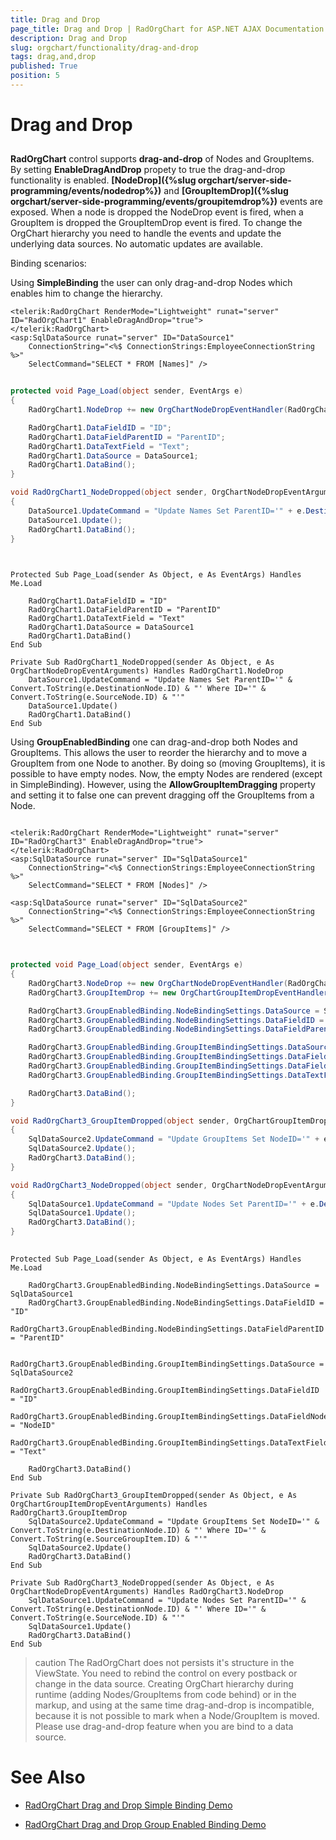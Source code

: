 ```yaml
---
title: Drag and Drop
page_title: Drag and Drop | RadOrgChart for ASP.NET AJAX Documentation
description: Drag and Drop
slug: orgchart/functionality/drag-and-drop
tags: drag,and,drop
published: True
position: 5
---
```


# Drag and Drop



## 

**RadOrgChart** control supports **drag-and-drop** of Nodes and GroupItems. By setting **EnableDragAndDrop** propety to true the drag-and-drop functionality is enabled. **[NodeDrop]({%slug orgchart/server-side-programming/events/nodedrop%})** and **[GroupItemDrop]({%slug orgchart/server-side-programming/events/groupitemdrop%})** events are exposed. When a node is dropped the NodeDrop event is fired, when a GroupItem is dropped the GroupItemDrop event is fired. To change the OrgChart hierarchy you need to handle the events and update the underlying data sources. No automatic updates are available.

Binding scenarios:

Using **SimpleBinding** the user can only drag-and-drop Nodes which enables him to change the hierarchy.

````ASPNET
<telerik:RadOrgChart RenderMode="Lightweight" runat="server" ID="RadOrgChart1" EnableDragAndDrop="true">
</telerik:RadOrgChart>
<asp:SqlDataSource runat="server" ID="DataSource1"
    ConnectionString="<%$ ConnectionStrings:EmployeeConnectionString %>" 
    SelectCommand="SELECT * FROM [Names]" />
````





````C#
	
protected void Page_Load(object sender, EventArgs e)
{
    RadOrgChart1.NodeDrop += new OrgChartNodeDropEventHandler(RadOrgChart1_NodeDropped);

    RadOrgChart1.DataFieldID = "ID";
    RadOrgChart1.DataFieldParentID = "ParentID";
    RadOrgChart1.DataTextField = "Text";
    RadOrgChart1.DataSource = DataSource1;
    RadOrgChart1.DataBind();
}

void RadOrgChart1_NodeDropped(object sender, OrgChartNodeDropEventArguments e)
{
    DataSource1.UpdateCommand = "Update Names Set ParentID='" + e.DestinationNode.ID + "' Where ID='" + e.SourceNode.ID + "'";
    DataSource1.Update();
    RadOrgChart1.DataBind();
}
	
````
````VB.NET

Protected Sub Page_Load(sender As Object, e As EventArgs) Handles Me.Load

    RadOrgChart1.DataFieldID = "ID"
    RadOrgChart1.DataFieldParentID = "ParentID"
    RadOrgChart1.DataTextField = "Text"
    RadOrgChart1.DataSource = DataSource1
    RadOrgChart1.DataBind()
End Sub

Private Sub RadOrgChart1_NodeDropped(sender As Object, e As OrgChartNodeDropEventArguments) Handles RadOrgChart1.NodeDrop
    DataSource1.UpdateCommand = "Update Names Set ParentID='" & Convert.ToString(e.DestinationNode.ID) & "' Where ID='" & Convert.ToString(e.SourceNode.ID) & "'"
    DataSource1.Update()
    RadOrgChart1.DataBind()
End Sub

````


Using **GroupEnabledBinding** one can drag-and-drop both Nodes and GroupItems. This allows the user to reorder the hierarchy and to move a GroupItem from one Node to another. By doing so (moving GroupItems), it is possible to have empty nodes. Now, the empty Nodes are rendered (except in SimpleBinding). However, using the **AllowGroupItemDragging** property and setting it to false one can prevent dragging off the GroupItems from a Node.

````ASPNET

<telerik:RadOrgChart RenderMode="Lightweight" runat="server" ID="RadOrgChart3" EnableDragAndDrop="true">
</telerik:RadOrgChart>
<asp:SqlDataSource runat="server" ID="SqlDataSource1"
    ConnectionString="<%$ ConnectionStrings:EmployeeConnectionString %>" 
    SelectCommand="SELECT * FROM [Nodes]" />

<asp:SqlDataSource runat="server" ID="SqlDataSource2"
    ConnectionString="<%$ ConnectionStrings:EmployeeConnectionString %>" 
    SelectCommand="SELECT * FROM [GroupItems]" />
	
````



````C#
	
protected void Page_Load(object sender, EventArgs e)
{
    RadOrgChart3.NodeDrop += new OrgChartNodeDropEventHandler(RadOrgChart3_NodeDropped);
    RadOrgChart3.GroupItemDrop += new OrgChartGroupItemDropEventHandler(RadOrgChart3_GroupItemDropped);

    RadOrgChart3.GroupEnabledBinding.NodeBindingSettings.DataSource = SqlDataSource1;
    RadOrgChart3.GroupEnabledBinding.NodeBindingSettings.DataFieldID = "ID";
    RadOrgChart3.GroupEnabledBinding.NodeBindingSettings.DataFieldParentID = "ParentID";

    RadOrgChart3.GroupEnabledBinding.GroupItemBindingSettings.DataSource = SqlDataSource2;
    RadOrgChart3.GroupEnabledBinding.GroupItemBindingSettings.DataFieldID = "ID";
    RadOrgChart3.GroupEnabledBinding.GroupItemBindingSettings.DataFieldNodeID = "NodeID";
    RadOrgChart3.GroupEnabledBinding.GroupItemBindingSettings.DataTextField = "Text";

    RadOrgChart3.DataBind();
}

void RadOrgChart3_GroupItemDropped(object sender, OrgChartGroupItemDropEventArguments e)
{
    SqlDataSource2.UpdateCommand = "Update GroupItems Set NodeID='" + e.DestinationNode.ID + "' Where ID='" + e.SourceGroupItem.ID + "'";
    SqlDataSource2.Update();
    RadOrgChart3.DataBind();
}

void RadOrgChart3_NodeDropped(object sender, OrgChartNodeDropEventArguments e)
{
    SqlDataSource1.UpdateCommand = "Update Nodes Set ParentID='" + e.DestinationNode.ID + "' Where ID='" + e.SourceNode.ID + "'";
    SqlDataSource1.Update();
    RadOrgChart3.DataBind();
}
	
````
````VB.NET
Protected Sub Page_Load(sender As Object, e As EventArgs) Handles Me.Load

    RadOrgChart3.GroupEnabledBinding.NodeBindingSettings.DataSource = SqlDataSource1
    RadOrgChart3.GroupEnabledBinding.NodeBindingSettings.DataFieldID = "ID"
    RadOrgChart3.GroupEnabledBinding.NodeBindingSettings.DataFieldParentID = "ParentID"

    RadOrgChart3.GroupEnabledBinding.GroupItemBindingSettings.DataSource = SqlDataSource2
    RadOrgChart3.GroupEnabledBinding.GroupItemBindingSettings.DataFieldID = "ID"
    RadOrgChart3.GroupEnabledBinding.GroupItemBindingSettings.DataFieldNodeID = "NodeID"
    RadOrgChart3.GroupEnabledBinding.GroupItemBindingSettings.DataTextField = "Text"

    RadOrgChart3.DataBind()
End Sub

Private Sub RadOrgChart3_GroupItemDropped(sender As Object, e As OrgChartGroupItemDropEventArguments) Handles RadOrgChart3.GroupItemDrop
    SqlDataSource2.UpdateCommand = "Update GroupItems Set NodeID='" & Convert.ToString(e.DestinationNode.ID) & "' Where ID='" & Convert.ToString(e.SourceGroupItem.ID) & "'"
    SqlDataSource2.Update()
    RadOrgChart3.DataBind()
End Sub

Private Sub RadOrgChart3_NodeDropped(sender As Object, e As OrgChartNodeDropEventArguments) Handles RadOrgChart3.NodeDrop
    SqlDataSource1.UpdateCommand = "Update Nodes Set ParentID='" & Convert.ToString(e.DestinationNode.ID) & "' Where ID='" & Convert.ToString(e.SourceNode.ID) & "'"
    SqlDataSource1.Update()
    RadOrgChart3.DataBind()
End Sub
````


>caution The RadOrgChart does not persists it's structure in the ViewState. You need to rebind the control on every postback or change in the data source. Creating OrgChart hierarchy during runtime (adding Nodes/GroupItems from code behind) or in the markup, and using at the same time drag-and-drop is incompatible, because it is not possible to mark when a Node/GroupItem is moved. Please use drag-and-drop feature when you are bind to a data source.
>


# See Also

 * [RadOrgChart Drag and Drop Simple Binding Demo](https://demos.telerik.com/aspnet-ajax/orgchart/examples/draganddropsimplebinding/defaultcs.aspx)

 * [RadOrgChart Drag and Drop Group Enabled Binding Demo](https://demos.telerik.com/aspnet-ajax/orgchart/examples/draganddropgroupenabledbinding/defaultcs.aspx)
